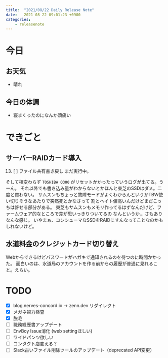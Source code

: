 ```yaml
---
title:  "2021/08/22 Daily Release Note"
date:   2021-08-22 09:01:23 +0900
categories:
	- releasenote
---
```

# 今日

## お天気

* 晴れ

## 今日の体調

* 寝まくったのになんか頭痛い

# できごと

## サーバーRAIDカード導入

13. [ ] ファイル共有書き戻し
まだ実行中。

そして相変わらず `TOSHIBA Q300` がリセットかかったっていうログが出てる。うーん。
それ以外でも書き込み量がわからないとかほんと東芝のSSDはダメ。二度と買わない。
サムスンもちょっと故障モードがよくわからんというかTBW使い切りそうなあたりで突然死とかなさって
割とヘイト値高いんだけどまだこっちは許せる部分がある。
東芝もサムスンもメモリ作ってるはずなんだけど、ファームウェア的なところで差が思いっきりついてるの
なんというか… さもありなんな感じ。
いやまぁ、コンシューマなSSDをRAIDにすんなってことなのかもしれないけど。

## 水道料金のクレジットカード切り替え

Webからできるけどパスワードがハガキで通知されるのを待つのに時間かかった。
面白いのは、水道局のアカウントを作る前からの履歴が普通に見れること。えらい。

# TODO 

- [x] blog.nerves-concord.io -> zenn.dev リダイレクト
- [x] メガネ視力検査
- [x] 脱毛
- [ ] 職務経歴書アップデート
- [ ] EnvBoy Issue消化 (web settingほしい)
- [ ] ワイドパンツ欲しい
- [ ] コンタクト店変える？
- [ ] Slack古いファイル削除ツールのアップデート（deprecated API変更）
